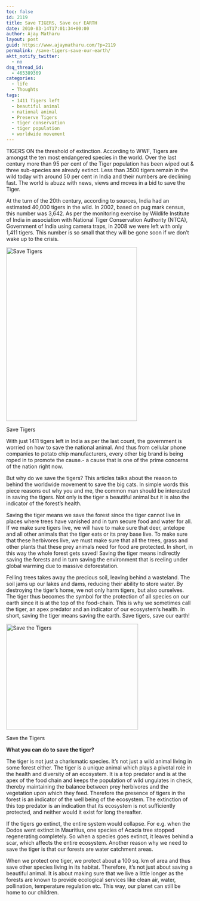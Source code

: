 ```yaml
---
toc: false
id: 2119
title: Save TIGERS, Save our EARTH
date: 2010-03-14T17:01:34+00:00
author: Ajay Matharu
layout: post
guid: https://www.ajaymatharu.com/?p=2119
permalink: /save-tigers-save-our-earth/
aktt_notify_twitter:
  - no
dsq_thread_id:
  - 465389369
categories:
  - life
  - Thoughts
tags:
  - 1411 Tigers left
  - beautiful animal
  - national animal
  - Preserve Tigers
  - tiger conservation
  - tiger population
  - worldwide movement
---
```

TIGERS ON the threshold of extinction. According to WWF, Tigers are amongst the ten most endangered species in the world. Over the last century more than 95 per cent of the Tiger population has been wiped out & three sub-species are already extinct. Less than 3500 tigers remain in the wild today with around 50 per cent in India and their numbers are declining fast. The world is abuzz with news, views and moves in a bid to save the Tiger.

At the turn of the 20th century, according to sources, India had an estimated 40,000 tigers in the wild. In 2002, based on pug mark census, this number was 3,642. As per the monitoring exercise by Wildlife Institute of India in association with National Tiger Conservation Authority (NTCA), Government of India using camera traps, in 2008 we were left with only 1,411 tigers. This number is so small that they will be gone soon if we don’t wake up to the crisis.

<div style="width: 360px" class="wp-caption aligncenter">
  <img title="Save Tigers" src="https://ajaymatharu.files.wordpress.com/2010/03/save-tigers1.jpg" alt="Save Tigers" width="350" height="465" />
  
  <p class="wp-caption-text">
    Save Tigers
  </p>
</div>

With just 1411 tigers left in India as per the last count, the government is worried on how to save the national animal. And thus from cellular phone companies to potato chip manufacturers, every other big brand is being roped in to promote the cause.- a cause that is one of the prime concerns of the nation right now.

But why do we save the tigers? This articles talks about the reason to behind the worldwide movement to save the big cats. In simple words this piece reasons out why you and me, the common man should be interested in saving the tigers. Not only is the tiger a beautiful animal but it is also the indicator of the forest&#8217;s health.

Saving the tiger means we save the forest since the tiger cannot live in places where trees have vanished and in turn secure food and water for all. If we make sure tigers live, we will have to make sure that deer, antelope and all other animals that the tiger eats or its prey base live. To make sure that these herbivores live, we must make sure that all the trees, grass and other plants that these prey animals need for food are protected. In short, in this way the whole forest gets saved! Saving the tiger means indirectly saving the forests and in turn saving the environment that is reeling under global warming due to massive deforestation.

Felling trees takes away the precious soil, leaving behind a wasteland. The soil jams up our lakes and dams, reducing their ability to store water. By destroying the tiger&#8217;s home, we not only harm tigers, but also ourselves. The tiger thus becomes the symbol for the protection of all species on our earth since it is at the top of the food-chain. This is why we sometimes call the tiger, an apex predator and an indicator of our ecosystem&#8217;s health. In short, saving the tiger means saving the earth. Save tigers, save our earth!

<div style="width: 363px" class="wp-caption aligncenter">
  <img title="Save the Tigers" src="https://ajaymatharu.files.wordpress.com/2010/03/save-tigers.jpg" alt="Save the Tigers" width="353" height="283" />
  
  <p class="wp-caption-text">
    Save the Tigers
  </p>
</div>

**What you can do to save the tiger?**
  
The tiger is not just a charismatic species. It’s not just a wild animal living in some forest either. The tiger is a unique animal which plays a pivotal role in the health and diversity of an ecosystem. It is a top predator and is at the apex of the food chain and keeps the population of wild ungulates in check, thereby maintaining the balance between prey herbivores and the vegetation upon which they feed. Therefore the presence of tigers in the forest is an indicator of the well being of the ecosystem. The extinction of this top predator is an indication that its ecosystem is not sufficiently protected, and neither would it exist for long thereafter.

If the tigers go extinct, the entire system would collapse. For e.g. when the Dodos went extinct in Mauritius, one species of Acacia tree stopped regenerating completely. So when a species goes extinct, it leaves behind a scar, which affects the entire ecosystem. Another reason why we need to save the tiger is that our forests are water catchment areas.

When we protect one tiger, we protect about a 100 sq. km of area and thus save other species living in its habitat. Therefore, it’s not just about saving a beautiful animal. It is about making sure that we live a little longer as the forests are known to provide ecological services like clean air, water, pollination, temperature regulation etc. This way, our planet can still be home to our children.
